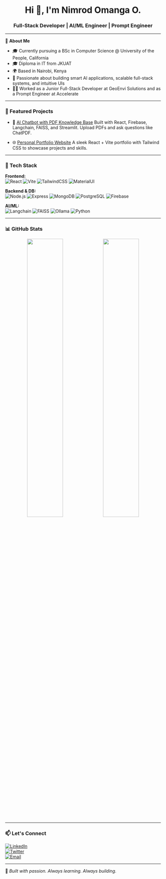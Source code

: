 

<!-- GitHub Profile README for Nimrod Omanga O. -->

<h1 align="center">Hi 👋, I'm Nimrod Omanga O.</h1>
<h3 align="center">Full-Stack Developer | AI/ML Engineer | Prompt Engineer</h3>

---

🚀 **About Me**

- 🎓 Currently pursuing a BSc in Computer Science @ University of the People, California  
- 🎓 Diploma in IT from JKUAT  
- 🌍 Based in Nairobi, Kenya  
- 🧠 Passionate about building smart AI applications, scalable full-stack systems, and intuitive UIs  
- 👨‍💻 Worked as a Junior Full-Stack Developer at GeoEnvi Solutions and as a Prompt Engineer at Accelerate  

---

### 💼 Featured Projects

- 🧠 [AI Chatbot with PDF Knowledge Base]([https://github.com/nimrodomangao/pdf-chatbot-ai](https://portfolio-rouge-zeta-36.vercel.app/))  
  Built with React, Firebase, Langchain, FAISS, and Streamlit. Upload PDFs and ask questions like ChatPDF.

- 🌐 [Personal Portfolio Website]([https://github.com/nimrodomangao/portfolio](https://portfolio-rouge-zeta-36.vercel.app/))  
  A sleek React + Vite portfolio with Tailwind CSS to showcase projects and skills.

---

### 🧰 Tech Stack

**Frontend:**  
![React](https://img.shields.io/badge/-React-61DAFB?logo=react&logoColor=white&style=for-the-badge)
![Vite](https://img.shields.io/badge/-Vite-646CFF?logo=vite&logoColor=white&style=for-the-badge)
![TailwindCSS](https://img.shields.io/badge/-TailwindCSS-38B2AC?logo=tailwindcss&logoColor=white&style=for-the-badge)
![MaterialUI](https://img.shields.io/badge/-Material_UI-007FFF?logo=mui&logoColor=white&style=for-the-badge)

**Backend & DB:**  
![Node.js](https://img.shields.io/badge/-Node.js-339933?logo=node.js&logoColor=white&style=for-the-badge)
![Express](https://img.shields.io/badge/-Express-000000?logo=express&logoColor=white&style=for-the-badge)
![MongoDB](https://img.shields.io/badge/-MongoDB-47A248?logo=mongodb&logoColor=white&style=for-the-badge)
![PostgreSQL](https://img.shields.io/badge/-PostgreSQL-336791?logo=postgresql&logoColor=white&style=for-the-badge)
![Firebase](https://img.shields.io/badge/-Firebase-FFCA28?logo=firebase&logoColor=white&style=for-the-badge)

**AI/ML:**  
![Langchain](https://img.shields.io/badge/-Langchain-000000?logo=data:image/svg+xml;base64,PHN2ZyB3aWR0aD0iMzAiIGhlaWdodD0iMzAiLz4=&style=for-the-badge)
![FAISS](https://img.shields.io/badge/-FAISS-blue?style=for-the-badge)
![Ollama](https://img.shields.io/badge/-Ollama-3D3D3D?style=for-the-badge)
![Python](https://img.shields.io/badge/-Python-3776AB?logo=python&logoColor=white&style=for-the-badge)

---

### 📊 GitHub Stats

<p align="center">
  <img src="https://github-readme-stats.vercel.app/api?username=Nimrod-ogoro&show_icons=true&theme=tokyonight" width="48%"/>
  <img src="https://github-readme-stats.vercel.app/api/top-langs/?username=Nimrod-ogoro&layout=compact&theme=tokyonight" width="48%"/>
</p>

---

### 📫 Let's Connect

[![LinkedIn](https://img.shields.io/badge/-LinkedIn-blue?logo=linkedin&style=for-the-badge)](https://linkedin.com/in/your-link)  
[![Twitter](https://img.shields.io/badge/-Twitter-black?logo=twitter&style=for-the-badge)](https://twitter.com/your-handle)  
[![Email](https://img.shields.io/badge/-Email-D14836?logo=gmail&style=for-the-badge)](mailto:nimrodogoro@gmail.com)

---

📝 *Built with passion. Always learning. Always building.*

